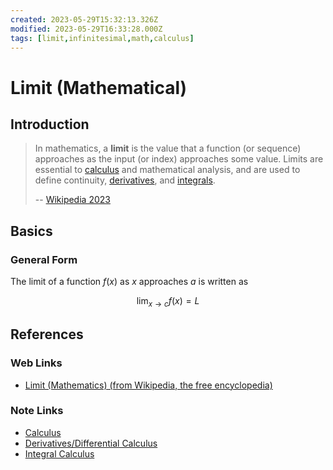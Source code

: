 ```yaml
---
created: 2023-05-29T15:32:13.326Z
modified: 2023-05-29T16:33:28.000Z
tags: [limit,infinitesimal,math,calculus]
---
```

# Limit (Mathematical)

## Introduction

>In mathematics, a **limit** is the value that
>a function (or sequence) approaches as the input (or index) approaches some value.
>Limits are essential to [calculus][-calc] and mathematical analysis,
>and are used to define continuity, [derivatives][-deriv], and [integrals][-integral].
>
>-- [Wikipedia 2023][wiki-limit]

## Basics

### General Form

The limit of a function $f(x)$ as $x$ approaches $a$ is written as

$$ \lim_{x \to c} f(x) = L $$

## References

### Web Links

* [Limit (Mathematics) (from Wikipedia, the free encyclopedia)][wiki-limit]

<!-- Hidden References -->
[wiki-limit]: https://en.wikipedia.org/wiki/Limit_(mathematics) "Limit (Mathematics) (from Wikipedia, the free encyclopedia)"

### Note Links

* [Calculus][-calc]
* [Derivatives/Differential Calculus][-deriv]
* [Integral Calculus][-integral]

<!-- Hidden References -->
[-calc]: calculus.md "Calculus"
[-deriv]: derivative.md "Derivatives/Differential Calculus"
[-integral]: integral.md "Integral Calculus"
